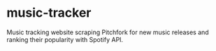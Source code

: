 # music-tracker
Music tracking website scraping Pitchfork for new music releases and ranking their popularity with Spotify API.
